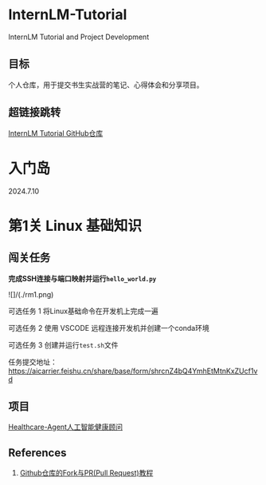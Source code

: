 # InternLM-Tutorial
InternLM Tutorial and Project Development 

## 目标        
个人仓库，用于提交书生实战营的笔记、心得体会和分享项目。

## 超链接跳转      
[InternLM Tutorial GitHub仓库](https://github.com/InternLM/Tutorial)    

# 入门岛    
2024.7.10

# 第1关  Linux 基础知识    

## 闯关任务    

**完成SSH连接与端口映射并运行`hello_world.py`**    

![]/(./rm1.png)   

可选任务 1 将Linux基础命令在开发机上完成一遍     



可选任务 2 使用 VSCODE 远程连接开发机并创建一个conda环境    



可选任务 3 创建并运行`test.sh`文件    



任务提交地址：https://aicarrier.feishu.cn/share/base/form/shrcnZ4bQ4YmhEtMtnKxZUcf1vd    


## 项目     
[Healthcare-Agent人工智能健康顾问](https://github.com/CDL0726/Healthcare-Agent)    

## References
1. [Github仓库的Fork与PR(Pull Request)教程](https://www.bilibili.com/video/BV1bd4y1J7Vt/?spm_id_from=333.337.search-card.all.click&vd_source=427d5b3bd6552cd66c00e381e2aae338)

